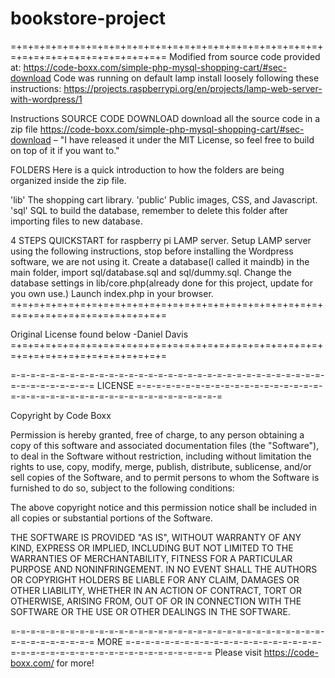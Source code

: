 # bookstore-project
=+=+=+=+=+=+=+=+=+=+=+=+=+=+=+=+=+=+=+=+=+=+=+=+=+=+=+=+=+=+=+=+=+=+=+=+=+=+=+=+=
Modified from source code provided at: https://code-boxx.com/simple-php-mysql-shopping-cart/#sec-download
Code was running on default lamp install loosely following these instructions: https://projects.raspberrypi.org/en/projects/lamp-web-server-with-wordpress/1

Instructions
SOURCE CODE DOWNLOAD
download all the source code in a zip file https://code-boxx.com/simple-php-mysql-shopping-cart/#sec-download
  – "I have released it under the MIT License, so feel free to build on top of it if you want to."
 

FOLDERS
Here is a quick introduction to how the folders are being organized inside the zip file.

'lib' The shopping cart library.
'public' Public images, CSS, and Javascript.
'sql' SQL to build the database, remember to delete this folder after importing files to new database.
 

4 STEPS QUICKSTART for raspberry pi LAMP server.
Setup LAMP server using the following instructions, stop before installing the Wordpress software, we are not using it.
Create a database(I called it maindb) in the main folder, import sql/database.sql and sql/dummy.sql.
Change the database settings in lib/core.php(already done for this project, update for you own use.)
Launch index.php in your browser.
=+=+=+=+=+=+=+=+=+=+=+=+=+=+=+=+=+=+=+=+=+=+=+=+=+=+=+=+=+=+=+=+=+=+=+=+=+=+=+=+=

Original License found below
-Daniel Davis
=+=+=+=+=+=+=+=+=+=+=+=+=+=+=+=+=+=+=+=+=+=+=+=+=+=+=+=+=+=+=+=+=+=+=+=+=+=+=+=+=

=-=-=-=-=-=-=-=-=-=-=-=-=-=-=-=-=-=-=-=-=-=-=-=-=-=-=-=-=-=-=-=-=-=-=-=-=-=-=-=-=
LICENSE
=-=-=-=-=-=-=-=-=-=-=-=-=-=-=-=-=-=-=-=-=-=-=-=-=-=-=-=-=-=-=-=-=-=-=-=-=-=-=-=-=

Copyright by Code Boxx

Permission is hereby granted, free of charge, to any person obtaining a copy
of this software and associated documentation files (the "Software"), to deal
in the Software without restriction, including without limitation the rights
to use, copy, modify, merge, publish, distribute, sublicense, and/or sell
copies of the Software, and to permit persons to whom the Software is
furnished to do so, subject to the following conditions:

The above copyright notice and this permission notice shall be included in all
copies or substantial portions of the Software.

THE SOFTWARE IS PROVIDED "AS IS", WITHOUT WARRANTY OF ANY KIND, EXPRESS OR
IMPLIED, INCLUDING BUT NOT LIMITED TO THE WARRANTIES OF MERCHANTABILITY,
FITNESS FOR A PARTICULAR PURPOSE AND NONINFRINGEMENT. IN NO EVENT SHALL THE
AUTHORS OR COPYRIGHT HOLDERS BE LIABLE FOR ANY CLAIM, DAMAGES OR OTHER
LIABILITY, WHETHER IN AN ACTION OF CONTRACT, TORT OR OTHERWISE, ARISING FROM,
OUT OF OR IN CONNECTION WITH THE SOFTWARE OR THE USE OR OTHER DEALINGS IN THE
SOFTWARE.


=-=-=-=-=-=-=-=-=-=-=-=-=-=-=-=-=-=-=-=-=-=-=-=-=-=-=-=-=-=-=-=-=-=-=-=-=-=-=-=-=
MORE
=-=-=-=-=-=-=-=-=-=-=-=-=-=-=-=-=-=-=-=-=-=-=-=-=-=-=-=-=-=-=-=-=-=-=-=-=-=-=-=-=
Please visit https://code-boxx.com/ for more!
